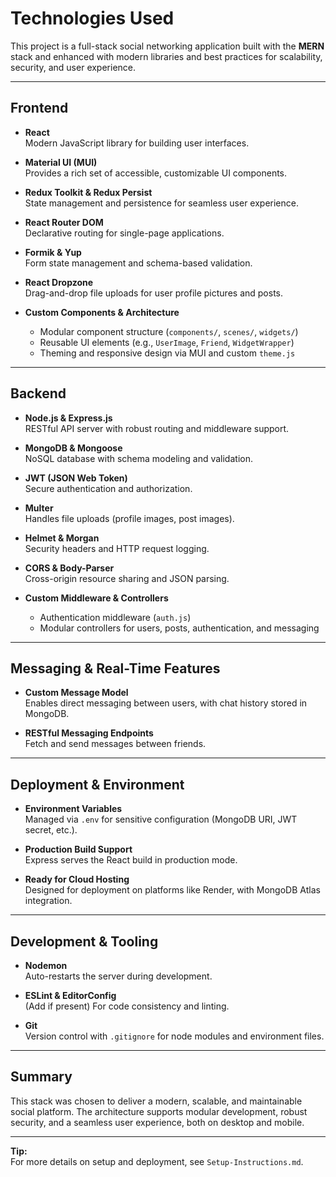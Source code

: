 # Technologies Used

This project is a full-stack social networking application built with the **MERN** stack and enhanced with modern libraries and best practices for scalability, security, and user experience.

---

## Frontend

- **React**  
  Modern JavaScript library for building user interfaces.

- **Material UI (MUI)**  
  Provides a rich set of accessible, customizable UI components.

- **Redux Toolkit & Redux Persist**  
  State management and persistence for seamless user experience.

- **React Router DOM**  
  Declarative routing for single-page applications.

- **Formik & Yup**  
  Form state management and schema-based validation.

- **React Dropzone**  
  Drag-and-drop file uploads for user profile pictures and posts.

- **Custom Components & Architecture**  
  - Modular component structure (`components/`, `scenes/`, `widgets/`)
  - Reusable UI elements (e.g., `UserImage`, `Friend`, `WidgetWrapper`)
  - Theming and responsive design via MUI and custom `theme.js`

---

## Backend

- **Node.js & Express.js**  
  RESTful API server with robust routing and middleware support.

- **MongoDB & Mongoose**  
  NoSQL database with schema modeling and validation.

- **JWT (JSON Web Token)**  
  Secure authentication and authorization.

- **Multer**  
  Handles file uploads (profile images, post images).

- **Helmet & Morgan**  
  Security headers and HTTP request logging.

- **CORS & Body-Parser**  
  Cross-origin resource sharing and JSON parsing.

- **Custom Middleware & Controllers**  
  - Authentication middleware (`auth.js`)
  - Modular controllers for users, posts, authentication, and messaging

---

## Messaging & Real-Time Features

- **Custom Message Model**  
  Enables direct messaging between users, with chat history stored in MongoDB.

- **RESTful Messaging Endpoints**  
  Fetch and send messages between friends.

---

## Deployment & Environment

- **Environment Variables**  
  Managed via `.env` for sensitive configuration (MongoDB URI, JWT secret, etc.).

- **Production Build Support**  
  Express serves the React build in production mode.

- **Ready for Cloud Hosting**  
  Designed for deployment on platforms like Render, with MongoDB Atlas integration.

---

## Development & Tooling

- **Nodemon**  
  Auto-restarts the server during development.

- **ESLint & EditorConfig**  
  (Add if present) For code consistency and linting.

- **Git**  
  Version control with `.gitignore` for node modules and environment files.

---

## Summary

This stack was chosen to deliver a modern, scalable, and maintainable social platform. The architecture supports modular development, robust security, and a seamless user experience, both on desktop and mobile.

---

**Tip:**  
For more details on setup and deployment, see `Setup-Instructions.md`.
